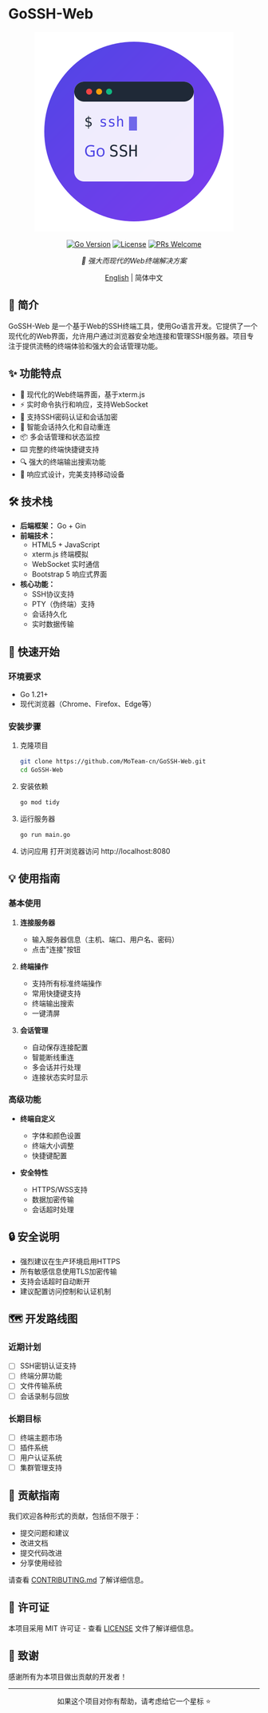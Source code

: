 # GoSSH-Web

<div align="center">

![GoSSH-Web Logo](assets/logo.svg)

[![Go Version](https://img.shields.io/github/go-mod/go-version/MoTeam-cn/GoSSH-Web)](https://golang.org/doc/devel/release.html)
[![License](https://img.shields.io/badge/license-MIT-blue.svg)](LICENSE)
[![PRs Welcome](https://img.shields.io/badge/PRs-welcome-brightgreen.svg)](CONTRIBUTING.md)

*🚀 强大而现代的Web终端解决方案*

[English](README_EN.md) | 简体中文

</div>

## 📖 简介

GoSSH-Web 是一个基于Web的SSH终端工具，使用Go语言开发。它提供了一个现代化的Web界面，允许用户通过浏览器安全地连接和管理SSH服务器。项目专注于提供流畅的终端体验和强大的会话管理功能。

## ✨ 功能特点

- 🌈 现代化的Web终端界面，基于xterm.js
- ⚡️ 实时命令执行和响应，支持WebSocket
- 🔐 支持SSH密码认证和会话加密
- 🔄 智能会话持久化和自动重连
- 📦 多会话管理和状态监控
- ⌨️ 完整的终端快捷键支持
- 🔍 强大的终端输出搜索功能
- 📱 响应式设计，完美支持移动设备

## 🛠 技术栈

- **后端框架：** Go + Gin
- **前端技术：** 
  - HTML5 + JavaScript
  - xterm.js 终端模拟
  - WebSocket 实时通信
  - Bootstrap 5 响应式界面
- **核心功能：**
  - SSH协议支持
  - PTY（伪终端）支持
  - 会话持久化
  - 实时数据传输

## 🚀 快速开始

### 环境要求

- Go 1.21+
- 现代浏览器（Chrome、Firefox、Edge等）

### 安装步骤

1. 克隆项目
   ```bash
   git clone https://github.com/MoTeam-cn/GoSSH-Web.git
   cd GoSSH-Web
   ```

2. 安装依赖
   ```bash
   go mod tidy
   ```

3. 运行服务器
   ```bash
   go run main.go
   ```

4. 访问应用
   打开浏览器访问 http://localhost:8080

## 💡 使用指南

### 基本使用

1. **连接服务器**
   - 输入服务器信息（主机、端口、用户名、密码）
   - 点击"连接"按钮

2. **终端操作**
   - 支持所有标准终端操作
   - 常用快捷键支持
   - 终端输出搜索
   - 一键清屏

3. **会话管理**
   - 自动保存连接配置
   - 智能断线重连
   - 多会话并行处理
   - 连接状态实时显示

### 高级功能

- **终端自定义**
  - 字体和颜色设置
  - 终端大小调整
  - 快捷键配置

- **安全特性**
  - HTTPS/WSS支持
  - 数据加密传输
  - 会话超时处理

## 🔒 安全说明

- 强烈建议在生产环境启用HTTPS
- 所有敏感信息使用TLS加密传输
- 支持会话超时自动断开
- 建议配置访问控制和认证机制

## 🗺 开发路线图

### 近期计划
- [ ] SSH密钥认证支持
- [ ] 终端分屏功能
- [ ] 文件传输系统
- [ ] 会话录制与回放

### 长期目标
- [ ] 终端主题市场
- [ ] 插件系统
- [ ] 用户认证系统
- [ ] 集群管理支持

## 🤝 贡献指南

我们欢迎各种形式的贡献，包括但不限于：

- 提交问题和建议
- 改进文档
- 提交代码改进
- 分享使用经验

请查看 [CONTRIBUTING.md](CONTRIBUTING.md) 了解详细信息。

## 📄 许可证

本项目采用 MIT 许可证 - 查看 [LICENSE](LICENSE) 文件了解详细信息。

## 🙏 致谢

感谢所有为本项目做出贡献的开发者！

---

<div align="center">

如果这个项目对你有帮助，请考虑给它一个星标 ⭐️

</div> 